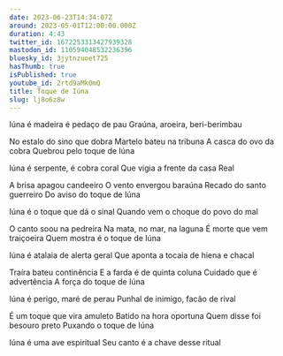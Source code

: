 ```yaml
---
date: 2023-06-23T14:34:07Z
around: 2023-05-01T12:00:00.000Z
duration: 4:43
twitter_id: 1672253313427939328
mastodon_id: 110594048532236396
bluesky_id: 3jytnzuoet725
hasThumb: true
isPublished: true
youtube_id: 2rtd9aMk0mQ
title: Toque de Iúna
slug: lj8o6z8w
---
```

Iúna é madeira é pedaço de pau
Graúna, aroeira, beri-berimbau

No estalo do sino que dobra
Martelo bateu na tribuna
A casca do ovo da cobra
Quebrou pelo toque de Iúna

Iúna é serpente, é cobra coral
Que vigia a frente da casa Real

A brisa apagou candeeiro
O vento envergou baraúna
Recado do santo guerreiro
Do aviso do toque de Iúna

Iúna é o toque que dá o sinal
Quando vem o choque do povo do mal

O canto soou na pedreira
Na mata, no mar, na laguna
É morte que vem traiçoeira
Quem mostra é o toque de Iúna

Iúna é atalaia de alerta geral
Que aponta a tocaia de hiena e chacal

Traíra bateu continência
E a farda é de quinta coluna
Cuidado que é advertência
A força do toque de Iúna

Iúna é perigo, maré de perau
Punhal de inimigo, facão de rival

É um toque que vira amuleto
Batido na hora oportuna
Quem disse foi besouro preto
Puxando o toque de Iúna

Iúna é uma ave espiritual
Seu canto é a chave desse ritual
